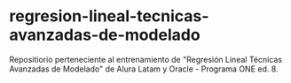 # regresion-lineal-tecnicas-avanzadas-de-modelado
Repositiorio perteneciente al entrenamiento de "Regresión Lineal Técnicas Avanzadas de Modelado" de Alura Latam y Oracle - Programa ONE ed. 8.
